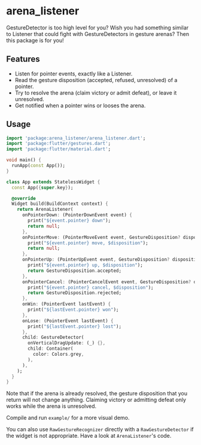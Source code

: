 # arena_listener

GestureDetector is too high level for you?
Wish you had something similar to Listener that could fight with GestureDetectors in gesture arenas?
Then this package is for you!

## Features

- Listen for pointer events, exactly like a Listener.
- Read the gesture disposition (accepted, refused, unresolved) of a pointer.
- Try to resolve the arena (claim victory or admit defeat), or leave it unresolved.
- Get notified when a pointer wins or looses the arena.

## Usage

```dart
import 'package:arena_listener/arena_listener.dart';
import 'package:flutter/gestures.dart';
import 'package:flutter/material.dart';

void main() {
  runApp(const App());
}

class App extends StatelessWidget {
  const App({super.key});

  @override
  Widget build(BuildContext context) {
    return ArenaListener(
      onPointerDown: (PointerDownEvent event) {
        print("${event.pointer} down");
        return null;
      },
      onPointerMove: (PointerMoveEvent event, GestureDisposition? disposition) {
        print("${event.pointer} move, $disposition");
        return null;
      },
      onPointerUp: (PointerUpEvent event, GestureDisposition? disposition) {
        print("${event.pointer} up, $disposition");
        return GestureDisposition.accepted;
      },
      onPointerCancel: (PointerCancelEvent event, GestureDisposition? disposition) {
        print("${event.pointer} cancel, $disposition");
        return GestureDisposition.rejected;
      },
      onWin: (PointerEvent lastEvent) {
        print("${lastEvent.pointer} won");
      },
      onLose: (PointerEvent lastEvent) {
        print("${lastEvent.pointer} lost");
      },
      child: GestureDetector(
        onVerticalDragUpdate: (_) {},
        child: Container(
          color: Colors.grey,
        ),
      ),
    );
  }
}
```

Note that if the arena is already resolved, the gesture disposition that you return will not change anything.
Claiming victory or admitting defeat only works while the arena is unresolved.

Compile and run `example/` for a more visual demo.

You can also use `RawGestureRecognizer` directly with a `RawGestureDetector` if the widget is not appropriate.
Have a look at `ArenaListener`'s code.